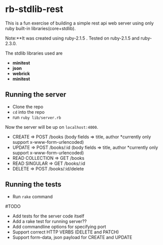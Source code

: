 # rb-stdlib-rest

This is a fun exercise of building a simple rest api web server using only ruby built-in libraries(core+stdlib).

Note:**It was created using ruby-2.1.5 . Tested on ruby-2.1.5 and ruby-2.3.0.

The stdlib libraries used are

- __minitest__
- __json__
- __webrick__
- __minitest__

## Running the server

- Clone the repo
- `cd` into the repo
- run `ruby lib/server.rb`

Now the server will be up on `localhost:4000`.

- CREATE            => POST /books        (body fields => title, author *currently only support x-www-form-urlencoded)
- UPDATE            => POST /books/:id    (body fields => title, author *currently only support x-www-form-urlencoded)
- READ COLLECTION   => GET  /books
- READ SINGULAR     => GET  /books/:id
- DELETE            => POST /books/:id/delete

## Running the tests

- Run `rake` command

#TODO

- Add tests for the server code itself
- Add a rake test for running server??
- Add commandline options for specifying port
- Support correct HTTP VERBS (DELETE and PATCH)
- Support form-data, json payload for CREATE and UPDATE 
